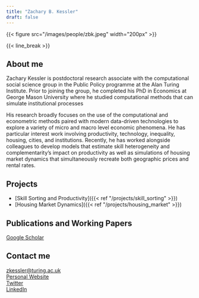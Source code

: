 ```yaml
---
title: "Zachary B. Kessler"
draft: false
---
```


{{< figure src="/images/people/zbk.jpeg" width="200px" >}}

{{< line_break >}}

## About me

Zachary Kessler is postdoctoral research associate with the computational social science group in the Public Policy programme at the Alan Turing Institute. Prior to joining the group, he completed his PhD in Economics at George Mason University where he studied computational methods that can simulate institutional processes

His research broadly focuses on the use of the computational and econometric methods paired with modern data-driven technologies to explore a variety of micro and macro level economic phenomena. He has particular interest work involving productivity, technology, inequality, housing, cities, and institutions. Recently, he has worked alongside colleagues to develop models that estimate skill heterogeneity and complementarity’s impact on productivity as well as simulations of housing market dynamics that simultaneously recreate both geographic prices and rental rates.

## Projects

* [Skill Sorting and Productivity]({{< ref "/projects/skill_sorting" >}})
* [Housing Market Dynamics]({{< ref "/projects/housing_market" >}}) 

## Publications and Working Papers
[Google Scholar](https://scholar.google.com/citations?user=OfFVRiIAAAAJ&hl=en&oi=ao)    

## Contact me

zkessler@turing.ac.uk   
[Personal Website](https://www.zbkessler.com)   
[Twitter](https://twitter.com/Zach_Kessler)     
[LinkedIn](https://www.linkedin.com/in/zacharykessler)      